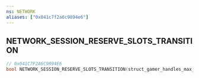 ```yaml
---
ns: NETWORK
aliases: ["0x041c7f2a6c9894e6"]
---
```

## NETWORK_SESSION_RESERVE_SLOTS_TRANSITION

```c
// 0x041C7F2A6C9894E6
bool NETWORK_SESSION_RESERVE_SLOTS_TRANSITION(struct_gamer_handles_max_minus_one hGamers, int nNumGamers, int nReservationTime);
```
